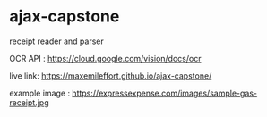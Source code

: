 # ajax-capstone
receipt reader and parser

OCR API : https://cloud.google.com/vision/docs/ocr

live link: https://maxemileffort.github.io/ajax-capstone/

example image : https://expressexpense.com/images/sample-gas-receipt.jpg
